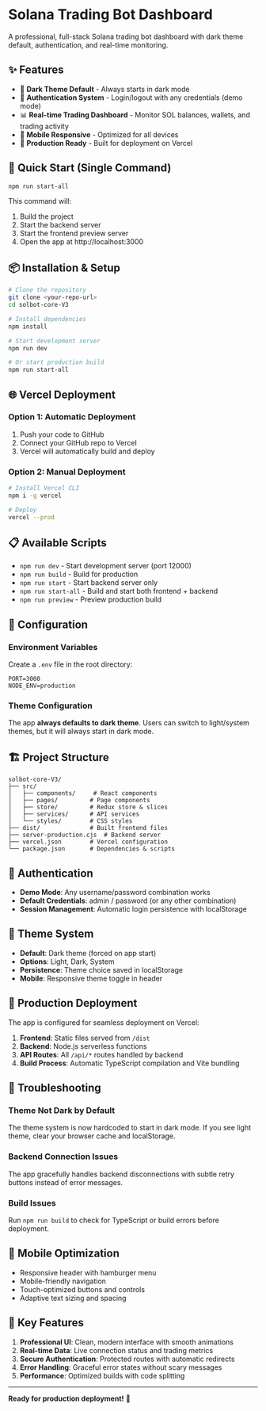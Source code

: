 # Solana Trading Bot Dashboard

A professional, full-stack Solana trading bot dashboard with dark theme default, authentication, and real-time monitoring.

## ✨ Features

- 🌙 **Dark Theme Default** - Always starts in dark mode
- 🔐 **Authentication System** - Login/logout with any credentials (demo mode)
- 📊 **Real-time Trading Dashboard** - Monitor SOL balances, wallets, and trading activity
- 📱 **Mobile Responsive** - Optimized for all devices
- 🚀 **Production Ready** - Built for deployment on Vercel

## 🚀 Quick Start (Single Command)

```bash
npm run start-all
```

This command will:
1. Build the project
2. Start the backend server
3. Start the frontend preview server
4. Open the app at http://localhost:3000

## 📦 Installation & Setup

```bash
# Clone the repository
git clone <your-repo-url>
cd solbot-core-V3

# Install dependencies
npm install

# Start development server
npm run dev

# Or start production build
npm run start-all
```

## 🌐 Vercel Deployment

### Option 1: Automatic Deployment
1. Push your code to GitHub
2. Connect your GitHub repo to Vercel
3. Vercel will automatically build and deploy

### Option 2: Manual Deployment
```bash
# Install Vercel CLI
npm i -g vercel

# Deploy
vercel --prod
```

## 📋 Available Scripts

- `npm run dev` - Start development server (port 12000)
- `npm run build` - Build for production
- `npm run start` - Start backend server only
- `npm run start-all` - Build and start both frontend + backend
- `npm run preview` - Preview production build

## 🔧 Configuration

### Environment Variables
Create a `.env` file in the root directory:

```env
PORT=3000
NODE_ENV=production
```

### Theme Configuration
The app **always defaults to dark theme**. Users can switch to light/system themes, but it will always start in dark mode.

## 🏗️ Project Structure

```
solbot-core-V3/
├── src/
│   ├── components/     # React components
│   ├── pages/         # Page components
│   ├── store/         # Redux store & slices
│   ├── services/      # API services
│   └── styles/        # CSS styles
├── dist/              # Built frontend files
├── server-production.cjs  # Backend server
├── vercel.json        # Vercel configuration
└── package.json       # Dependencies & scripts
```

## 🔐 Authentication

- **Demo Mode**: Any username/password combination works
- **Default Credentials**: admin / password (or any other combination)
- **Session Management**: Automatic login persistence with localStorage

## 🎨 Theme System

- **Default**: Dark theme (forced on app start)
- **Options**: Light, Dark, System
- **Persistence**: Theme choice saved in localStorage
- **Mobile**: Responsive theme toggle in header

## 🚀 Production Deployment

The app is configured for seamless deployment on Vercel:

1. **Frontend**: Static files served from `/dist`
2. **Backend**: Node.js serverless functions
3. **API Routes**: All `/api/*` routes handled by backend
4. **Build Process**: Automatic TypeScript compilation and Vite bundling

## 🔧 Troubleshooting

### Theme Not Dark by Default
The theme system is now hardcoded to start in dark mode. If you see light theme, clear your browser cache and localStorage.

### Backend Connection Issues
The app gracefully handles backend disconnections with subtle retry buttons instead of error messages.

### Build Issues
Run `npm run build` to check for TypeScript or build errors before deployment.

## 📱 Mobile Optimization

- Responsive header with hamburger menu
- Mobile-friendly navigation
- Touch-optimized buttons and controls
- Adaptive text sizing and spacing

## 🎯 Key Features

1. **Professional UI**: Clean, modern interface with smooth animations
2. **Real-time Data**: Live connection status and trading metrics
3. **Secure Authentication**: Protected routes with automatic redirects
4. **Error Handling**: Graceful error states without scary messages
5. **Performance**: Optimized builds with code splitting

---

**Ready for production deployment!** 🚀